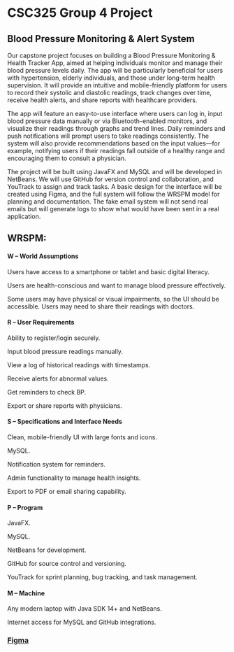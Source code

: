# CSC325 Group 4 Project
## Blood Pressure Monitoring & Alert System
Our capstone project focuses on building a Blood Pressure Monitoring & Health Tracker App, aimed at helping individuals monitor and manage their blood pressure levels daily. The app will be particularly beneficial for users with hypertension, elderly individuals, and those under long-term health supervision. It will provide an intuitive and mobile-friendly platform for users to record their systolic and diastolic readings, track changes over time, receive health alerts, and share reports with healthcare providers.

The app will feature an easy-to-use interface where users can log in, input blood pressure data manually or via Bluetooth-enabled monitors, and visualize their readings through graphs and trend lines. Daily reminders and push notifications will prompt users to take readings consistently. The system will also provide recommendations based on the input values—for example, notifying users if their readings fall outside of a healthy range and encouraging them to consult a physician.

The project will be built using JavaFX and MySQL and will be developed in NetBeans. We will use GitHub for version control and collaboration, and YouTrack to assign and track tasks. A basic design for the interface will be created using Figma, and the full system will follow the WRSPM model for planning and documentation. The fake email system will not send real emails but will generate logs to show what would have been sent in a real application.
## WRSPM: 
#### W – World Assumptions
Users have access to a smartphone or tablet and basic digital literacy.

Users are health-conscious and want to manage blood pressure effectively. 

Some users may have physical or visual impairments, so the UI should be accessible. Users may need to share their readings with doctors. 

#### R – User Requirements 
Ability to register/login securely. 

Input blood pressure readings manually. 

View a log of historical readings with timestamps. 

Receive alerts for abnormal values. 

Get reminders to check BP. 

Export or share reports with physicians. 

#### S – Specifications and Interface Needs 
Clean, mobile-friendly UI with large fonts and icons. 

MySQL. 

Notification system for reminders. 

Admin functionality to manage health insights. 

Export to PDF or email sharing capability. 

#### P – Program
JavaFX. 

MySQL. 

NetBeans for development. 

GitHub for source control and versioning. 

YouTrack for sprint planning, bug tracking, and task management. 

#### M – Machine
Any modern laptop with Java SDK 14+ and NetBeans. 

Internet access for MySQL and GitHub integrations.


### [Figma](https://www.figma.com/files/team/1517314258344349520/project/403038466/Team-project?fuid=1517314590848677779)

